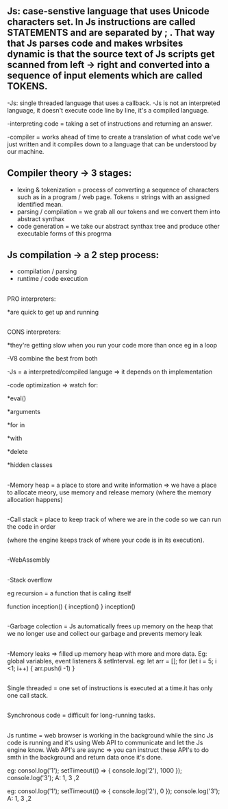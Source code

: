 ## Js: case-senstive language that uses Unicode characters set. In Js instructions are called STATEMENTS and are separated by ; . That way that Js parses code and makes wrbsites dynamic is that the source text of Js scripts get scanned from left -> right and converted into a sequence of input elements which are called TOKENS.

-Js: single threaded language that uses a callback.
-Js is not an interpreted language, it doesn't execute code line by line, it's a compiled language.

-interpreting code = taking a set of instructions and returning an answer.

-compiler = works ahead of time to create a translation of what code we've just written and it
compiles down to a language that can be understood by our machine.



## Compiler theory -> 3 stages:
* lexing & tokenization = process of converting a sequence of characters such as in a program / web page. Tokens = strings with an assigned identified mean.
* parsing / compilation = we grab all our tokens and we convert them into abstract synthax
* code generation = we take our abstract synthax tree and produce other executable forms of this progrma


## Js compilation -> a 2 step process:
* compilation / parsing
* runtime / code execution

##
PRO interpreters:

*are quick to get up and running


##
CONS interpreters:

*they're getting slow when you run your code more than once eg in a loop

-V8 combine the best from both

-Js = a interpreted/compiled languge => it depends on th implementation

-code optimization => watch for:

*eval()

*arguments

*for in

*with

*delete

*hidden classes


##
-Memory heap = a place to store and write information => we have a place to allocate meory, use
memory and release memory (where the memory allocation happens)

##
-Call stack =  place to keep track of where we are in the code so we can run the code in order

(where the engine keeps track of where your code is in its execution).

##
-WebAssembly

##
-Stack overflow

eg recursion = a function that is caling itself

function inception() {
inception()
}
inception()

##
-Garbage colection = Js automatically frees up memory on the heap that we no longer use and collect our garbage and prevents memory leak

##
-Memory leaks => filled up memory heap with more and more data. Eg: global variables, event listeners & setInterval.
eg:
let arr = [];
for (let i = 5; i <1; i++) {
    arr.push(i -1)
}

##
Single threaded = one set of instructions is executed at a time.it has only one call stack.

##
Synchronous code =  difficult for long-running tasks.

##
Js runtime = web browser is working in the background while the sinc Js code is running and it's using Web API to communicate and let the Js engine know. Web API's are async => you can instruct these API's to do smth in the background and return data once it's done.

eg:
consol.log('1');
setTimeout(() => {
    console.log('2'), 1000
});
console.log('3');
A: 1, 3 ,2

eg:
consol.log('1');
setTimeout(() => {
    console.log('2'), 0
});
console.log('3');
A: 1, 3 ,2